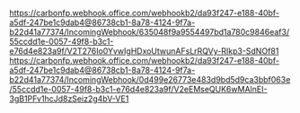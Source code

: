 https://carbonfp.webhook.office.com/webhookb2/da93f247-e188-40bf-a5df-247be1c9dab4@86738cb1-8a78-4124-9f7a-b22d41a77374/IncomingWebhook/635048f9a9554497bd1a780c9846eaf3/55ccdd1e-0057-49f8-b3c1-e76d4e823a9f/V2T276Io0YvwIgHDxoUtwunAFsLrRQVy-RIkp3-SdNOf81 
https://carbonfp.webhook.office.com/webhookb2/da93f247-e188-40bf-a5df-247be1c9dab4@86738cb1-8a78-4124-9f7a-b22d41a77374/IncomingWebhook/0d499e26773e483d9bd5d9ca3bbf063e/55ccdd1e-0057-49f8-b3c1-e76d4e823a9f/V2eEMseQUK6wMAlnEI-3gB1PFv1hcJd8zSeiz2g4bV-VE1
